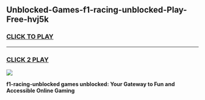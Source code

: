 
## Unblocked-Games-f1-racing-unblocked-Play-Free-hvj5k
<h3>
<a href="https://premium76.site?title=f1-racing-unblocked&ref=23A">CLICK TO PLAY</a></h3>
<hr>

<h3>
<a href="https://premium76.site?title=f1-racing-unblocked&ref=23A">CLICK 2 PLAY</a>
  
</h3>

<a href="https://premium76.site?title=f1-racing-unblocked&ref=23A"><img src="https://clearcache.store/games.png"></a>


**f1-racing-unblocked games unblocked: Your Gateway to Fun and Accessible Online Gaming**
